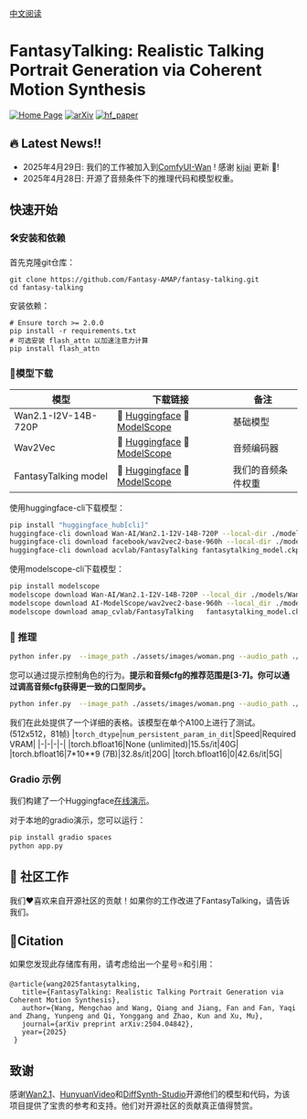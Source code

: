 [中文阅读](./README_zh.md)
# FantasyTalking: Realistic Talking Portrait Generation via Coherent Motion Synthesis

[![Home Page](https://img.shields.io/badge/Project-<Website>-blue.svg)](https://fantasy-amap.github.io/fantasy-talking/)
[![arXiv](https://img.shields.io/badge/Arxiv-2504.04842-b31b1b.svg?logo=arXiv)](https://arxiv.org/abs/2504.04842)
[![hf_paper](https://img.shields.io/badge/🤗-Paper%20In%20HF-red.svg)](https://huggingface.co/papers/2504.04842)

## 🔥 Latest News!!
* 2025年4月29日: 我们的工作被加入到[ComfyUI-Wan](https://github.com/kijai/ComfyUI-WanVideoWrapper) ! 感谢 [kijai](https://github.com/kijai) 更新 👏!
* 2025年4月28日: 开源了音频条件下的推理代码和模型权重。


<!-- ![Fig.1](https://github.com/Fantasy-AMAP/fantasy-talking/blob/main/assert/fig0_1_0.png) -->


## 快速开始
### 🛠️安装和依赖

首先克隆git仓库：

```
git clone https://github.com/Fantasy-AMAP/fantasy-talking.git
cd fantasy-talking
```

安装依赖：
```
# Ensure torch >= 2.0.0
pip install -r requirements.txt
# 可选安装 flash_attn 以加速注意力计算
pip install flash_attn
```

### 🧱模型下载
| 模型        |                       下载链接                                          |    备注                      |
| --------------|-------------------------------------------------------------------------------|-------------------------------|
| Wan2.1-I2V-14B-720P  |      🤗 [Huggingface](https://huggingface.co/Wan-AI/Wan2.1-I2V-14B-720P)    🤖 [ModelScope](https://www.modelscope.cn/models/Wan-AI/Wan2.1-I2V-14B-720P)     | 基础模型
| Wav2Vec |      🤗 [Huggingface](https://huggingface.co/facebook/wav2vec2-base-960h)    🤖 [ModelScope](https://modelscope.cn/models/AI-ModelScope/wav2vec2-base-960h)      | 音频编码器
| FantasyTalking model      |      🤗 [Huggingface](https://huggingface.co/acvlab/FantasyTalking/)     🤖 [ModelScope](https://www.modelscope.cn/models/amap_cvlab/FantasyTalking/)         | 我们的音频条件权重

使用huggingface-cli下载模型：
``` sh
pip install "huggingface_hub[cli]"
huggingface-cli download Wan-AI/Wan2.1-I2V-14B-720P --local-dir ./models/Wan2.1-I2V-14B-720P
huggingface-cli download facebook/wav2vec2-base-960h --local-dir ./models/wav2vec2-base-960h
huggingface-cli download acvlab/FantasyTalking fantasytalking_model.ckpt --local-dir ./models
```

使用modelscope-cli下载模型：
``` sh
pip install modelscope
modelscope download Wan-AI/Wan2.1-I2V-14B-720P --local_dir ./models/Wan2.1-I2V-14B-720P
modelscope download AI-ModelScope/wav2vec2-base-960h --local_dir ./models/wav2vec2-base-960h
modelscope download amap_cvlab/FantasyTalking   fantasytalking_model.ckpt  --local_dir ./models
```

### 🔑 推理
``` sh
python infer.py  --image_path ./assets/images/woman.png --audio_path ./assets/audios/woman.wav
```
您可以通过提示控制角色的行为。**提示和音频cfg的推荐范围是[3-7]。你可以通过调高音频cfg获得更一致的口型同步。**
``` sh
python infer.py  --image_path ./assets/images/woman.png --audio_path ./assets/audios/woman.wav --prompt "The person is speaking enthusiastically, with their hands continuously waving." --prompt_cfg_scale 5.0 --audio_cfg_scale 5.0
```

我们在此处提供了一个详细的表格。该模型在单个A100上进行了测试。(512x512，81帧)
|`torch_dtype`|`num_persistent_param_in_dit`|Speed|Required VRAM|
|-|-|-|-|
|torch.bfloat16|None (unlimited)|15.5s/it|40G|
|torch.bfloat16|7*10**9 (7B)|32.8s/it|20G|
|torch.bfloat16|0|42.6s/it|5G|

### Gradio 示例
我们构建了一个Huggingface[在线演示](https://huggingface.co/spaces/acvlab/FantasyTalking)。

对于本地的gradio演示，您可以运行：
``` sh
pip install gradio spaces
python app.py
```

## 🧩 社区工作
我们❤️喜欢来自开源社区的贡献！如果你的工作改进了FantasyTalking，请告诉我们。

## 🔗Citation
如果您发现此存储库有用，请考虑给出一个星号⭐和引用：
```
@article{wang2025fantasytalking,
   title={FantasyTalking: Realistic Talking Portrait Generation via Coherent Motion Synthesis},
   author={Wang, Mengchao and Wang, Qiang and Jiang, Fan and Fan, Yaqi and Zhang, Yunpeng and Qi, Yonggang and Zhao, Kun and Xu, Mu},
   journal={arXiv preprint arXiv:2504.04842},
   year={2025}
 }
```

## 致谢
感谢[Wan2.1](https://github.com/Wan-Video/Wan2.1)、[HunyuanVideo](https://github.com/Tencent/HunyuanVideo)和[DiffSynth-Studio](https://github.com/modelscope/DiffSynth-Studio)开源他们的模型和代码，为该项目提供了宝贵的参考和支持。他们对开源社区的贡献真正值得赞赏。
